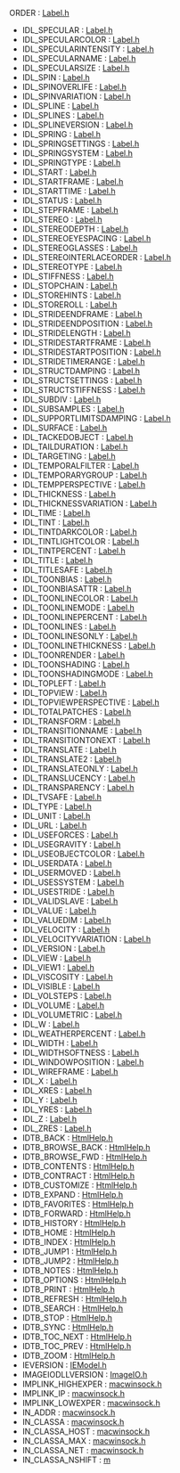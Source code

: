 ORDER : <a href="Label_8h.md#f5b7820c2f90e3ce7a82398f98cac2b3" class="el">Label.h</a>
- IDL_SPECULAR : <a href="Label_8h.md#cd5511b4389305668fc1614438385257" class="el">Label.h</a>
- IDL_SPECULARCOLOR : <a href="Label_8h.md#0cf3924af229c299b59d78324ef20ccf" class="el">Label.h</a>
- IDL_SPECULARINTENSITY : <a href="Label_8h.md#f45fcf80bee23aca1dfb1b158bad2502" class="el">Label.h</a>
- IDL_SPECULARNAME : <a href="Label_8h.md#fdeb8ec242101471bdb631f6ed0a833a" class="el">Label.h</a>
- IDL_SPECULARSIZE : <a href="Label_8h.md#93c131361ee9edbc957a0f1a4620ab64" class="el">Label.h</a>
- IDL_SPIN : <a href="Label_8h.md#ff1b773ee7116af7c5a2d60a539afd06" class="el">Label.h</a>
- IDL_SPINOVERLIFE : <a href="Label_8h.md#8a5f9dbb0072fe36d094855dfd4599d2" class="el">Label.h</a>
- IDL_SPINVARIATION : <a href="Label_8h.md#67085a4f393360719b57568bfd89bda5" class="el">Label.h</a>
- IDL_SPLINE : <a href="Label_8h.md#9d05550dba1e6439e72cdeeb0fd227d7" class="el">Label.h</a>
- IDL_SPLINES : <a href="Label_8h.md#9d5e34c4aebb5989bca4dec245d2f184" class="el">Label.h</a>
- IDL_SPLINEVERSION : <a href="Label_8h.md#fca93d63d01398a6a9fcad7f10618afa" class="el">Label.h</a>
- IDL_SPRING : <a href="Label_8h.md#b2db03db0b8b4aef7038e4b670cfeffe" class="el">Label.h</a>
- IDL_SPRINGSETTINGS : <a href="Label_8h.md#28b353830f44fd3d261b0b5352362394" class="el">Label.h</a>
- IDL_SPRINGSYSTEM : <a href="Label_8h.md#509f32cb11d21cfaf76bfa58bfc644e9" class="el">Label.h</a>
- IDL_SPRINGTYPE : <a href="Label_8h.md#de714c8dcc79e2917157c8721d7daff8" class="el">Label.h</a>
- IDL_START : <a href="Label_8h.md#e2aedebc680da325e304635576d28a89" class="el">Label.h</a>
- IDL_STARTFRAME : <a href="Label_8h.md#d10d4c5490c3c3c1609443edb1be5dc2" class="el">Label.h</a>
- IDL_STARTTIME : <a href="Label_8h.md#ef1302a62c2d5abaa22613b41e52e264" class="el">Label.h</a>
- IDL_STATUS : <a href="Label_8h.md#c47b8b089f0e74b423373f2de5abf667" class="el">Label.h</a>
- IDL_STEPFRAME : <a href="Label_8h.md#fac29737137a67aba7798ed84167c7e5" class="el">Label.h</a>
- IDL_STEREO : <a href="Label_8h.md#023ca8152f97d27fa79f58ba8da8dad3" class="el">Label.h</a>
- IDL_STEREODEPTH : <a href="Label_8h.md#3696d0a534917b9f80925cf97127149a" class="el">Label.h</a>
- IDL_STEREOEYESPACING : <a href="Label_8h.md#147c39c9888e3976f0992505c8f67a49" class="el">Label.h</a>
- IDL_STEREOGLASSES : <a href="Label_8h.md#2f9d4a160cd83f12e2798d220fe75fa5" class="el">Label.h</a>
- IDL_STEREOINTERLACEORDER : <a href="Label_8h.md#07c4f664c158aa3ba5907befb9b92ed2" class="el">Label.h</a>
- IDL_STEREOTYPE : <a href="Label_8h.md#f1be391082d7571b7e6a454bfce91257" class="el">Label.h</a>
- IDL_STIFFNESS : <a href="Label_8h.md#1b99545ffbb5f6862d563758e109ed87" class="el">Label.h</a>
- IDL_STOPCHAIN : <a href="Label_8h.md#67e3f5b7e49b179f4e2336f0f0d647eb" class="el">Label.h</a>
- IDL_STOREHINTS : <a href="Label_8h.md#3e443e8de40a7be58c7bc4e000e1f0ec" class="el">Label.h</a>
- IDL_STOREROLL : <a href="Label_8h.md#4c599a18a5fe74f79cd82e979c158ec9" class="el">Label.h</a>
- IDL_STRIDEENDFRAME : <a href="Label_8h.md#4c06898bec86820a58c47b5a40d50e07" class="el">Label.h</a>
- IDL_STRIDEENDPOSITION : <a href="Label_8h.md#a7fe8a818b33159aaa4247f2fc9bd5c6" class="el">Label.h</a>
- IDL_STRIDELENGTH : <a href="Label_8h.md#195599141e7cda80310e7290f717ddec" class="el">Label.h</a>
- IDL_STRIDESTARTFRAME : <a href="Label_8h.md#e058961c3489a32cb1c9428007c65c86" class="el">Label.h</a>
- IDL_STRIDESTARTPOSITION : <a href="Label_8h.md#fea47f3340e132b567b3aeaed6c90413" class="el">Label.h</a>
- IDL_STRIDETIMERANGE : <a href="Label_8h.md#88966991d7c6112aba22d64a3574c04b" class="el">Label.h</a>
- IDL_STRUCTDAMPING : <a href="Label_8h.md#8d71ee62f5877bf1745d9707034775e0" class="el">Label.h</a>
- IDL_STRUCTSETTINGS : <a href="Label_8h.md#56c351f8f7ef5b746a123a615c043ff5" class="el">Label.h</a>
- IDL_STRUCTSTIFFNESS : <a href="Label_8h.md#1da485d52b44ca1a23b30bf46db77ca2" class="el">Label.h</a>
- IDL_SUBDIV : <a href="Label_8h.md#2b93c0fa9ee575176faf42ef495fc471" class="el">Label.h</a>
- IDL_SUBSAMPLES : <a href="Label_8h.md#b2d243b8b8ce54874204691ff7dff870" class="el">Label.h</a>
- IDL_SUPPORTLIMITSDAMPING : <a href="Label_8h.md#00ac03807b7f7371dd3657ed38c3b0c0" class="el">Label.h</a>
- IDL_SURFACE : <a href="Label_8h.md#2717b3dc04ae11793aedd95a5163646f" class="el">Label.h</a>
- IDL_TACKEDOBJECT : <a href="Label_8h.md#4fe10f9aae9b893053b86c557be81e58" class="el">Label.h</a>
- IDL_TAILDURATION : <a href="Label_8h.md#e5a3baa51d833621c4b5d1f814102fc1" class="el">Label.h</a>
- IDL_TARGETING : <a href="Label_8h.md#636d63855ae4bf1d169a854c1a2dca0f" class="el">Label.h</a>
- IDL_TEMPORALFILTER : <a href="Label_8h.md#d400be4e277575e5b7b6463ffe3545b0" class="el">Label.h</a>
- IDL_TEMPORARYGROUP : <a href="Label_8h.md#d4284f2ac41cf0eb65b15773e82fa707" class="el">Label.h</a>
- IDL_TEMPPERSPECTIVE : <a href="Label_8h.md#36ec27cd73725dd577cdf9a771406bd7" class="el">Label.h</a>
- IDL_THICKNESS : <a href="Label_8h.md#d6876584bfa1744e9368af5420e930fe" class="el">Label.h</a>
- IDL_THICKNESSVARIATION : <a href="Label_8h.md#36f3fd9bc6aef0f84d880e4204ddb3b6" class="el">Label.h</a>
- IDL_TIME : <a href="Label_8h.md#386e75783aaa91f42fc03f4f6dccb30c" class="el">Label.h</a>
- IDL_TINT : <a href="Label_8h.md#6d590e21a6c219674822c4ccf5d6a0d8" class="el">Label.h</a>
- IDL_TINTDARKCOLOR : <a href="Label_8h.md#742df9713756c19b5d2935c7b572bcb5" class="el">Label.h</a>
- IDL_TINTLIGHTCOLOR : <a href="Label_8h.md#1813df3d0ad55ffd95c192d5aeb27b2f" class="el">Label.h</a>
- IDL_TINTPERCENT : <a href="Label_8h.md#ac9cdcd97d14e5379168e5a01991aac7" class="el">Label.h</a>
- IDL_TITLE : <a href="Label_8h.md#3d9fd55176e037bacb6e9d432431a41f" class="el">Label.h</a>
- IDL_TITLESAFE : <a href="Label_8h.md#68f14b16f1af918624f6fe3b7e66e99b" class="el">Label.h</a>
- IDL_TOONBIAS : <a href="Label_8h.md#5e3a0f3a41fef552b6caafdd49b5b59e" class="el">Label.h</a>
- IDL_TOONBIASATTR : <a href="Label_8h.md#9b0e750cebc571b8735e453f647ad225" class="el">Label.h</a>
- IDL_TOONLINECOLOR : <a href="Label_8h.md#0e03f60c89c7817b81dba9310c1fe739" class="el">Label.h</a>
- IDL_TOONLINEMODE : <a href="Label_8h.md#5d022c23f275782a2a8881254f12df1b" class="el">Label.h</a>
- IDL_TOONLINEPERCENT : <a href="Label_8h.md#b337ee39fd00c7522e42bce5cd545416" class="el">Label.h</a>
- IDL_TOONLINES : <a href="Label_8h.md#78348464f2d52098700e627614e7f8e1" class="el">Label.h</a>
- IDL_TOONLINESONLY : <a href="Label_8h.md#f234d97e7076ccb45a85b387066285cb" class="el">Label.h</a>
- IDL_TOONLINETHICKNESS : <a href="Label_8h.md#3f7009fdb25b069fd1f0a6c2edfa198d" class="el">Label.h</a>
- IDL_TOONRENDER : <a href="Label_8h.md#4395bb9536edceb534142d5ba94fb87e" class="el">Label.h</a>
- IDL_TOONSHADING : <a href="Label_8h.md#4f91f97dfcb6a15925eeb9d7ae5049ac" class="el">Label.h</a>
- IDL_TOONSHADINGMODE : <a href="Label_8h.md#0a2403d7078759167891bdee02075e8a" class="el">Label.h</a>
- IDL_TOPLEFT : <a href="Label_8h.md#6ca44b3aa15da731aba152c826839cde" class="el">Label.h</a>
- IDL_TOPVIEW : <a href="Label_8h.md#3287c70f196ee0b70fab9682e1630403" class="el">Label.h</a>
- IDL_TOPVIEWPERSPECTIVE : <a href="Label_8h.md#489ca6073fb2994dfaa76bb8a75f66e2" class="el">Label.h</a>
- IDL_TOTALPATCHES : <a href="Label_8h.md#3f4a2f11243281411d8e92d3315b349a" class="el">Label.h</a>
- IDL_TRANSFORM : <a href="Label_8h.md#7c9b898b350a556f7c641b0d7844ea2d" class="el">Label.h</a>
- IDL_TRANSITIONNAME : <a href="Label_8h.md#7a73870d051eda4ffc8b7b2d6c2f3d8e" class="el">Label.h</a>
- IDL_TRANSITIONTONEXT : <a href="Label_8h.md#b3b3d347ee881b19077d335a8d588dd2" class="el">Label.h</a>
- IDL_TRANSLATE : <a href="Label_8h.md#b96a00a930341875e1701dcec0ea9cea" class="el">Label.h</a>
- IDL_TRANSLATE2 : <a href="Label_8h.md#31ef36e49fe3dd90f88e632d61abd1d6" class="el">Label.h</a>
- IDL_TRANSLATEONLY : <a href="Label_8h.md#df475e444f0e8cddf079c96c6b3d6b9b" class="el">Label.h</a>
- IDL_TRANSLUCENCY : <a href="Label_8h.md#941e38d3a4a243fd2790306f497b6992" class="el">Label.h</a>
- IDL_TRANSPARENCY : <a href="Label_8h.md#2cb61c50076a466d64b3dfa411372996" class="el">Label.h</a>
- IDL_TVSAFE : <a href="Label_8h.md#f59f0aebabfefc25c435a8b9fe23bdcb" class="el">Label.h</a>
- IDL_TYPE : <a href="Label_8h.md#856cec579741dbdca37e890fc6064528" class="el">Label.h</a>
- IDL_UNIT : <a href="Label_8h.md#aa8c66883a040a71cf05ba1487eba735" class="el">Label.h</a>
- IDL_URL : <a href="Label_8h.md#9e1c7ed49ea8315a014b00f73cdabbcc" class="el">Label.h</a>
- IDL_USEFORCES : <a href="Label_8h.md#d62444778167fe9410024e1728cc3cfe" class="el">Label.h</a>
- IDL_USEGRAVITY : <a href="Label_8h.md#df20417f18b283868cfb426267c17ecb" class="el">Label.h</a>
- IDL_USEOBJECTCOLOR : <a href="Label_8h.md#35fcd4e2be60000ff1b0421c56ae02c5" class="el">Label.h</a>
- IDL_USERDATA : <a href="Label_8h.md#0454ef707856273569d0321ef608874a" class="el">Label.h</a>
- IDL_USERMOVED : <a href="Label_8h.md#5b5665c1f9aab89fcabf14d731a63cb6" class="el">Label.h</a>
- IDL_USESSYSTEM : <a href="Label_8h.md#a297e4ef8cc67df97dd969280a53e689" class="el">Label.h</a>
- IDL_USESTRIDE : <a href="Label_8h.md#daf978c9dabebc39136b11bcd93da345" class="el">Label.h</a>
- IDL_VALIDSLAVE : <a href="Label_8h.md#2c683d8ace5fd7bde7ae2780397648c7" class="el">Label.h</a>
- IDL_VALUE : <a href="Label_8h.md#3296a26bfcf6627ac48c0e5b7b6b6abe" class="el">Label.h</a>
- IDL_VALUEDIM : <a href="Label_8h.md#5f373f122b8274b29a33556ba974a651" class="el">Label.h</a>
- IDL_VELOCITY : <a href="Label_8h.md#52080bae59dd833e65728e12e1031daf" class="el">Label.h</a>
- IDL_VELOCITYVARIATION : <a href="Label_8h.md#bdddef3b3b172c824c7d66cefa299141" class="el">Label.h</a>
- IDL_VERSION : <a href="Label_8h.md#899a25149645ebfe40dcbfc1b83d130c" class="el">Label.h</a>
- IDL_VIEW : <a href="Label_8h.md#38c1b8e98760eb346a963057fa86f34f" class="el">Label.h</a>
- IDL_VIEW1 : <a href="Label_8h.md#ddd522aa50c74cfa558787ce5c6fc740" class="el">Label.h</a>
- IDL_VISCOSITY : <a href="Label_8h.md#e6fb0dd8fac692ea5208b1e36ba046ac" class="el">Label.h</a>
- IDL_VISIBLE : <a href="Label_8h.md#4a93a6340215bca538a2478a69638fd6" class="el">Label.h</a>
- IDL_VOLSTEPS : <a href="Label_8h.md#33aac94228d157a6c2f590e1d5c70415" class="el">Label.h</a>
- IDL_VOLUME : <a href="Label_8h.md#a7c1d63a6e8a64a27d9408db7a2a91d6" class="el">Label.h</a>
- IDL_VOLUMETRIC : <a href="Label_8h.md#e09bbba2ba05b060d2a629a2a4fe85e9" class="el">Label.h</a>
- IDL_W : <a href="Label_8h.md#c6d59038041ef480964345a5b95d1bdb" class="el">Label.h</a>
- IDL_WEATHERPERCENT : <a href="Label_8h.md#3629ef7b00d439a8771467c57e5107cb" class="el">Label.h</a>
- IDL_WIDTH : <a href="Label_8h.md#95e25c3d715606f28feee1353fe8627d" class="el">Label.h</a>
- IDL_WIDTHSOFTNESS : <a href="Label_8h.md#3b71d45f3697d3040e121e8117e31ab2" class="el">Label.h</a>
- IDL_WINDOWPOSITION : <a href="Label_8h.md#22cf6fa8eda0d6c2980d056e1c6ca501" class="el">Label.h</a>
- IDL_WIREFRAME : <a href="Label_8h.md#32da03fac620e2afae41184e820dd8e7" class="el">Label.h</a>
- IDL_X : <a href="Label_8h.md#edf885bff6f095d74650226f0979db80" class="el">Label.h</a>
- IDL_XRES : <a href="Label_8h.md#a95ad5f67a2d5d8f1b408197b7d768ed" class="el">Label.h</a>
- IDL_Y : <a href="Label_8h.md#88db40888f13865e750bad5bdc81b8e2" class="el">Label.h</a>
- IDL_YRES : <a href="Label_8h.md#d12f41232315e13be0bf2a9782130ff4" class="el">Label.h</a>
- IDL_Z : <a href="Label_8h.md#a39c10d65cbcf1f4c6e36d7160a46ea4" class="el">Label.h</a>
- IDL_ZRES : <a href="Label_8h.md#ac07cd0be37e4e81fde2982d0e1b4817" class="el">Label.h</a>
- IDTB_BACK : <a href="HtmlHelp_8h.md#6c6c93c0d935c87e7f7764dfd5a8138b" class="el">HtmlHelp.h</a>
- IDTB_BROWSE_BACK : <a href="HtmlHelp_8h.md#4528604e065d8a4da528561f3e27d58c" class="el">HtmlHelp.h</a>
- IDTB_BROWSE_FWD : <a href="HtmlHelp_8h.md#ae41fb05de374e56606b943fb87031a0" class="el">HtmlHelp.h</a>
- IDTB_CONTENTS : <a href="HtmlHelp_8h.md#afb265dc55ef3f6365e6316a987d3e6f" class="el">HtmlHelp.h</a>
- IDTB_CONTRACT : <a href="HtmlHelp_8h.md#448124d2ccd38272e57a67c0249a33b9" class="el">HtmlHelp.h</a>
- IDTB_CUSTOMIZE : <a href="HtmlHelp_8h.md#550f71bf30fe44470adc33ae6336c41d" class="el">HtmlHelp.h</a>
- IDTB_EXPAND : <a href="HtmlHelp_8h.md#cd427a548cbe783f9aca4c66eba45315" class="el">HtmlHelp.h</a>
- IDTB_FAVORITES : <a href="HtmlHelp_8h.md#aa63aef4c4f56d144d63f5d390c62a35" class="el">HtmlHelp.h</a>
- IDTB_FORWARD : <a href="HtmlHelp_8h.md#377523fdcc284541002149e1d65cb287" class="el">HtmlHelp.h</a>
- IDTB_HISTORY : <a href="HtmlHelp_8h.md#88d40c6908000b29d07aa2cb99a39011" class="el">HtmlHelp.h</a>
- IDTB_HOME : <a href="HtmlHelp_8h.md#229e58617d4f671c975371115de7b73c" class="el">HtmlHelp.h</a>
- IDTB_INDEX : <a href="HtmlHelp_8h.md#b81133f422c23abe605fad9235303b8c" class="el">HtmlHelp.h</a>
- IDTB_JUMP1 : <a href="HtmlHelp_8h.md#2a650155ab98c1069fd2acf94e5f9801" class="el">HtmlHelp.h</a>
- IDTB_JUMP2 : <a href="HtmlHelp_8h.md#a16052494c99be65da6c2f5f430febcd" class="el">HtmlHelp.h</a>
- IDTB_NOTES : <a href="HtmlHelp_8h.md#cde43fb20a2e9a2f06a8c65d7825036c" class="el">HtmlHelp.h</a>
- IDTB_OPTIONS : <a href="HtmlHelp_8h.md#2ae0637c31ff30514888a0932d3a6e8e" class="el">HtmlHelp.h</a>
- IDTB_PRINT : <a href="HtmlHelp_8h.md#da6b1038401feff1966bd005c01ec021" class="el">HtmlHelp.h</a>
- IDTB_REFRESH : <a href="HtmlHelp_8h.md#37fd8d89f2fdd5df216dbb552fc1175d" class="el">HtmlHelp.h</a>
- IDTB_SEARCH : <a href="HtmlHelp_8h.md#756fb578ad5450f9aff654cb45143334" class="el">HtmlHelp.h</a>
- IDTB_STOP : <a href="HtmlHelp_8h.md#fd875d31e503b6b98d44cdba1a78e49f" class="el">HtmlHelp.h</a>
- IDTB_SYNC : <a href="HtmlHelp_8h.md#7aa69e8225ff60fb9a679e141069873e" class="el">HtmlHelp.h</a>
- IDTB_TOC_NEXT : <a href="HtmlHelp_8h.md#9a287cf6b3c44c51e08c6bd8d9b19baa" class="el">HtmlHelp.h</a>
- IDTB_TOC_PREV : <a href="HtmlHelp_8h.md#cd0c838029cf393450d6c08f7df192ae" class="el">HtmlHelp.h</a>
- IDTB_ZOOM : <a href="HtmlHelp_8h.md#915ada26c7c072645d0d1069b69d13e8" class="el">HtmlHelp.h</a>
- IEVERSION : <a href="IEModel_8h.md#120a3888e74577becd4814b7edd97fc1" class="el">IEModel.h</a>
- IMAGEIODLLVERSION : <a href="ImageIO_8h.md#758bce69461af82ae750a17e377bc94d" class="el">ImageIO.h</a>
- IMPLINK_HIGHEXPER : <a href="macwinsock_8h.md#514b59a55ac470fdb043eead3b62a56c" class="el">macwinsock.h</a>
- IMPLINK_IP : <a href="macwinsock_8h.md#5bc10f8709786f2e9ecf285d0b2b6cad" class="el">macwinsock.h</a>
- IMPLINK_LOWEXPER : <a href="macwinsock_8h.md#3900e39c664ecbc83d27d485f5499a48" class="el">macwinsock.h</a>
- IN_ADDR : <a href="macwinsock_8h.md#6991dda2cc77bf3dfa372118c14e466c" class="el">macwinsock.h</a>
- IN_CLASSA : <a href="macwinsock_8h.md#dd4b6604090d7a80e41e677f1e657a10" class="el">macwinsock.h</a>
- IN_CLASSA_HOST : <a href="macwinsock_8h.md#7d4163ef838a09a77af10f3dc4291f93" class="el">macwinsock.h</a>
- IN_CLASSA_MAX : <a href="macwinsock_8h.md#b78206c20fcca51d2f1a40421d89ff64" class="el">macwinsock.h</a>
- IN_CLASSA_NET : <a href="macwinsock_8h.md#9f1845719b05b3773c50dc20ebac3b6e" class="el">macwinsock.h</a>
- IN_CLASSA_NSHIFT : <a href="macwinsock_8h.md#3b88a3505cff1f27e6dda7f35b123573" class="el">m